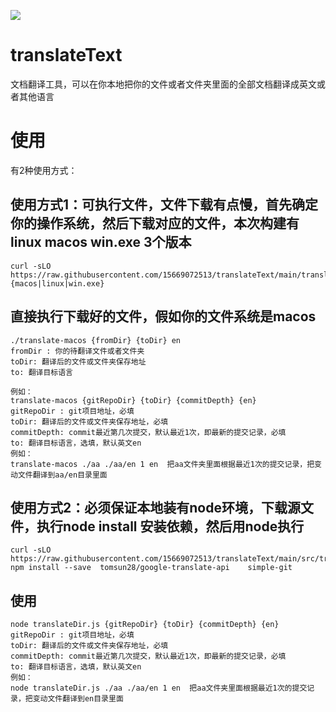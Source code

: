 ![](./assets/logo.svg)
# translateText

文档翻译工具，可以在你本地把你的文件或者文件夹里面的全部文档翻译成英文或者其他语言


# 使用
有2种使用方式：
## 使用方式1：可执行文件，文件下载有点慢，首先确定你的操作系统，然后下载对应的文件，本次构建有linux macos win.exe 3个版本
````
curl -sLO https://raw.githubusercontent.com/15669072513/translateText/main/translate-{macos|linux|win.exe}
````
## 直接执行下载好的文件，假如你的文件系统是macos
````
./translate-macos {fromDir} {toDir} en
fromDir : 你的待翻译文件或者文件夹
toDir: 翻译后的文件或文件夹保存地址
to: 翻译目标语言

例如：
translate-macos {gitRepoDir} {toDir} {commitDepth} {en} 
gitRepoDir : git项目地址，必填
toDir: 翻译后的文件或文件夹保存地址，必填
commitDepth: commit最近第几次提交，默认最近1次，即最新的提交记录，必填
to: 翻译目标语言，选填，默认英文en
例如：
translate-macos ./aa ./aa/en 1 en  把aa文件夹里面根据最近1次的提交记录，把变动文件翻译到aa/en目录里面
````

##  使用方式2：必须保证本地装有node环境，下载源文件，执行node install 安装依赖，然后用node执行
````
curl -sLO https://raw.githubusercontent.com/15669072513/translateText/main/src/translateDir.js
npm install --save  tomsun28/google-translate-api    simple-git
````
## 使用 
````
node translateDir.js {gitRepoDir} {toDir} {commitDepth} {en} 
gitRepoDir : git项目地址，必填
toDir: 翻译后的文件或文件夹保存地址，必填
commitDepth: commit最近第几次提交，默认最近1次，即最新的提交记录，必填
to: 翻译目标语言，选填，默认英文en
例如：
node translateDir.js ./aa ./aa/en 1 en  把aa文件夹里面根据最近1次的提交记录，把变动文件翻译到en目录里面
````